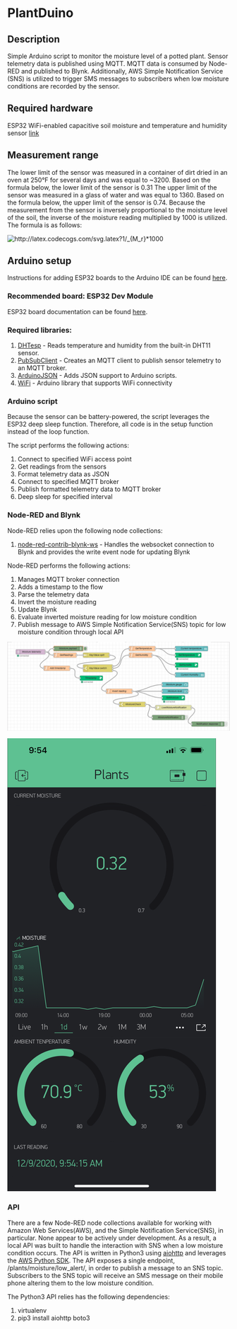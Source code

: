 # PlantDuino

## Description
Simple Arduino script to monitor the moisture level of a potted plant. Sensor telemetry data is published using MQTT. MQTT data is consumed by Node-RED and published to Blynk. Additionally, AWS Simple Notification Service (SNS) is utilized to trigger SMS messages to subscribers when low moisture conditions are recorded by the sensor.

## Required hardware
ESP32 WiFi-enabled capacitive soil moisture and temperature and humidity sensor [link](https://smile.amazon.com/gp/product/B07VX1DWKK/ref=ppx_yo_dt_b_asin_title_o02_s00?ie=UTF8&psc=1)

## Measurement range
The lower limit of the sensor was measured in a container of dirt dried in an oven at 250°F for several days and was equal to ~3200. Based on the formula below, the lower limit of the sensor is 0.31 The upper limit of the sensor was measured in a glass of water and was equal to 1360. Based on the formula below, the upper limit of the sensor is 0.74. Because the measurement from the sensor is inversely proportional to the moisture level of the soil, the inverse of the moisture reading multiplied by 1000 is utilized. The formula is as follows:

<img src="http://latex.codecogs.com/svg.latex?1/_{M_r}*1000" title="http://latex.codecogs.com/svg.latex?1/_{M_r}*1000" />

## Arduino setup
Instructions for adding ESP32 boards to the Arduino IDE can be found [here](https://github.com/espressif/arduino-esp32/blob/master/docs/arduino-ide/boards_manager.md).

### Recommended board: ESP32 Dev Module
ESP32 board documentation can be found [here](https://docs.espressif.com/projects/esp-idf/en/latest/esp32/index.html).

### Required libraries:
1. [DHTesp](https://github.com/beegee-tokyo/DHTesp) - Reads temperature and humidity from the built-in DHT11 sensor.
2. [PubSubClient](https://pubsubclient.knolleary.net) - Creates an MQTT client to publish sensor telemetry to an MQTT broker.
3. [ArduinoJSON](https://arduinojson.org/) - Adds JSON support to Arduino scripts.
4. [WiFi](https://www.arduino.cc/en/Reference/WiFi) - Arduino library that supports WiFi connectivity


### Arduino script
Because the sensor can be battery-powered, the script leverages the ESP32 deep sleep function. Therefore, all code is in the setup function instead of the loop function.

The script performs the following actions:
1. Connect to specified WiFi access point
2. Get readings from the sensors
3. Format telemetry data as JSON
4. Connect to specified MQTT broker
5. Publish formatted telemetry data to MQTT broker
6. Deep sleep for specified interval

### Node-RED and Blynk
Node-RED relies upon the following node collections:
1. [node-red-contrib-blynk-ws](https://github.com/gablau/node-red-contrib-blynk-ws) - Handles the websocket connection to Blynk and provides the write event node for updating Blynk

Node-RED performs the following actions:
1. Manages MQTT broker connection
2. Adds a timestamp to the flow
3. Parse the telemetry data
4. Invert the moisture reading
5. Update Blynk
6. Evaluate inverted moisture reading for low moisture condition
7. Publish message to AWS Simple Notification Service(SNS) topic for low moisture condition through local API

![Node-RED screenshot](https://github.com/dad2cl3/PlantDuino/blob/main/assets/PlantDuino-Node-RED.png)

![Blynk screenshot](https://github.com/dad2cl3/PlantDuino/blob/main/assets/PlantDuino-Blynk.PNG)

### API
There are a few Node-RED node collections available for working with Amazon Web Services(AWS), and the Simple Notification Service(SNS), in particular. None appear to be actively under development. As a result, a local API was built to handle the interaction with SNS when a low moisture condition occurs. The API is written in Python3 using [aiohttp](https://docs.aiohttp.org/en/stable/) and leverages the [AWS Python SDK](https://aws.amazon.com/sdk-for-python/). The API exposes a single endpoint, /plants/moisture/low_alert/, in order to publish a message to an SNS topic. Subscribers to the SNS topic will receive an SMS message on their mobile phone altering them to the low moisture condition.

The Python3 API relies has the following dependencies:
1. virtualenv
3. pip3 install aiohttp boto3
